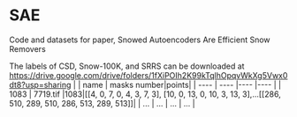 # SAE
Code and datasets for paper, Snowed Autoencoders Are Efficient Snow Removers

The labels of CSD, Snow-100K, and SRRS can be downloaded at https://drive.google.com/drive/folders/1fXiPOIh2K99kTqlhOpqvWkXg5Vwx0dt8?usp=sharing
|        | name  | masks number|points|
|  ----  | ----  |----  |----  |
| 1083  | 7719.tif |1083|[[4, 0, 7, 0, 4, 3, 7, 3], [10, 0, 13, 0, 10, 3, 13, 3],...[[286, 510, 289, 510, 286, 513, 289, 513]]|
| ... | ... | ... | ... |
